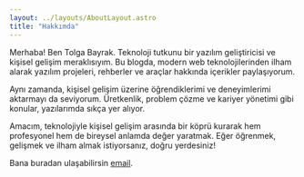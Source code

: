 ```yaml
---
layout: ../layouts/AboutLayout.astro
title: "Hakkımda"
---
```


Merhaba! Ben Tolga Bayrak. Teknoloji tutkunu bir yazılım geliştiricisi ve kişisel gelişim meraklısıyım. Bu blogda, modern web teknolojilerinden ilham alarak yazılım projeleri, rehberler ve araçlar hakkında içerikler paylaşıyorum.

Aynı zamanda, kişisel gelişim üzerine öğrendiklerimi ve deneyimlerimi aktarmayı da seviyorum. Üretkenlik, problem çözme ve kariyer yönetimi gibi konular, yazılarımda sıkça yer alıyor.

Amacım, teknolojiyle kişisel gelişim arasında bir köprü kurarak hem profesyonel hem de bireysel anlamda değer yaratmak. Eğer öğrenmek, gelişmek ve ilham almak istiyorsanız, doğru yerdesiniz!

Bana buradan ulaşabilirsin [email](mailto:bayraktolga28@gmail.com).
